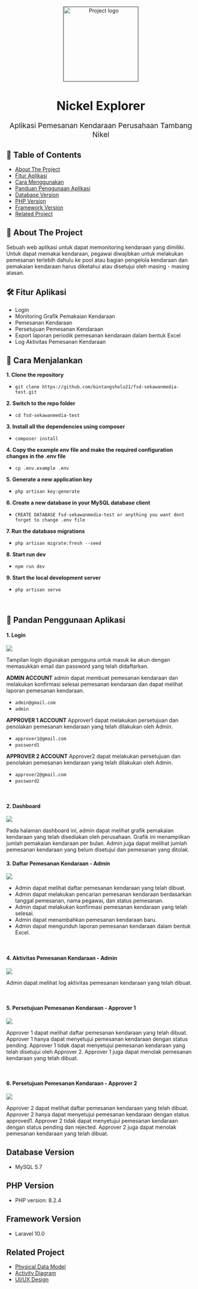 <p align="center">
    <a href="" rel="noopener">
        <img width=200px height=200px src="public/template/img/atom-solid.svg" alt="Project logo"></a>
</p>

<h1 align="center" style="font-size:2rem;">Nickel Explorer</h1>

<p align="center" style="font-size:1.2rem;"> Aplikasi Pemesanan Kendaraan Perusahaan Tambang Nikel
    <br> 
</p>

## 📝 Table of Contents
- [About The Project](#about)
- [Fitur Aplikasi](#fitur)
- [Cara Menggunakan](#usage)
- [Panduan Penggunaan Aplikasi](#panduan)
- [Database Version](#database-version)
- [PHP Version](#php-version)
- [Framework Version](#framework-version)
- [Related Project](#related-project)

## 🧐 About The Project<a name = "about"></a>
Sebuah web aplikasi untuk dapat memonitoring kendaraan yang dimiliki. Untuk dapat memakai kendaraan, pegawai diwajibkan untuk melakukan pemesanan terlebih dahulu ke pool atau bagian pengelola kendaraan dan pemakaian kendaraan harus diketahui atau disetujui oleh masing - masing atasan.

## 🛠 **Fitur Aplikasi** <a name = "fitur"></a>
* Login
* Monitoring Grafik Pemakaian Kendaraan
* Pemesanan Kendaraan
* Persetujuan Pemesanan Kendaraan
* Export laporan periodik pemesanan kendaraan dalam bentuk Excel
* Log Aktivitas Pemesanan Kendaraan

## 🎈 Cara Menjalankan <a name="usage"></a>

**1. Clone the repository**
* ```git clone https://github.com/bintangsholu21/fsd-sekawanmedia-test.git```


**2. Switch to the repo folder**
* ```cd fsd-sekawanmedia-test```


**3. Install all the dependencies using composer**
* ```composer install```


**4. Copy the example env file and make the required configuration changes in the .env file**
* ```cp .env.example .env```


**5. Generate a new application key**

* ``php artisan key:generate``

**6. Create a new database in your MySQL database client**
* ```CREATE DATABASE fsd-sekawanmedia-test or anything you want dont forget to change .env file```


**7. Run the database migrations**
* ```php artisan migrate:fresh --seed```


**8. Start run dev**
* ```npm run dev```


**9. Start the local development server**
* ```php artisan serve```


<br>

## 📸 **Pandan Penggunaan Aplikasi** <a name = "panduan"></a>

#### 1. Login

<img src='public/assets/login.png' style="max-width:500px"></img>


Tampilan login digunakan pengguna untuk masuk ke akun dengan memasukkan email dan password yang telah didaftarkan.



**ADMIN ACCOUNT**
admin dapat membuat pemesanan kendaraan dan melakukan konfirmasi selesai pemesanan kendaraan dan dapat melihat laporan pemesanan kendaraan.

* ```admin@gmail.com```
* ```admin```


**APPROVER 1 ACCOUNT**
Approver1 dapat melakukan persetujuan dan penolakan pemesanan kendaraan yang telah dilakukan oleh Admin.
* ```approver1@gmail.com```
* ```password1```


**APPROVER 2 ACCOUNT**
Approver2 dapat melakukan persetujuan dan penolakan pemesanan kendaraan yang telah dilakukan oleh Admin.
* ```approver2@gmail.com```
* ```password2```

<br>


#### 2. Dashboard
  
<img src='public/assets/dashboard.png' style="max-width:500px"></img>

Pada halaman dashboard ini, admin dapat melihat grafik pemakaian kendaraan yang telah disediakan oleh perusahaan. Grafik ini menampilkan jumlah pemakaian kendaraan per bulan. Admin juga dapat melihat jumlah pemesanan kendaraan yang belum disetujui dan pemesanan yang ditolak.
 <br>

#### 3. Daftar Pemesanan Kendaraan - Admin

<img src='public/assets/pemesanan-admin.png' style="max-width:500px"></img>

* Admin dapat melihat daftar pemesanan kendaraan yang telah dibuat. 
* Admin dapat melakukan pencarian pemesanan kendaraan berdasarkan tanggal pemesanan, nama pegawai, dan status pemesanan.
* Admin dapat melakukan konfirmasi pemesanan kendaraan yang telah selesai.
* Admin dapat menambahkan pemesanan kendaraan baru.
* Admin dapat mengunduh laporan pemesanan kendaraan dalam bentuk Excel.

<br>

#### 4. Aktivitas Pemesanan Kendaraan - Admin

<img src='public/assets/aktifitas-pemesanan.png' style="max-width:500px"></img>

Admin dapat melihat log aktivitas pemesanan kendaraan yang telah dibuat. 

<br>

#### 5. Persetujuan Pemesanan Kendaraan - Approver 1

<img src='public/assets/pemesanan-approver1.png' style="max-width:500px"></img>

Approver 1 dapat melihat daftar pemesanan kendaraan yang telah dibuat. Approver 1 hanya dapat menyetujui pemesanan kendaraan dengan status pending. Approver 1 tidak dapat menyetujui pemesanan kendaraan yang telah disetujui oleh Approver 2. Approver 1 juga dapat menolak pemesanan kendaraan yang telah dibuat.

<br>

#### 6. Persetujuan Pemesanan Kendaraan - Approver 2

<img src='public/assets/pemesanan-approver2.png' style="max-width:500px"></img>

Approver 2 dapat melihat daftar pemesanan kendaraan yang telah dibuat. Approver 2 hanya dapat menyetujui pemesanan kendaraan dengan status approved1. Approver 2 tidak dapat menyetujui pemesanan kendaraan dengan status pending dan rejected. Approver 2 juga dapat menolak pemesanan kendaraan yang telah dibuat.


## Database Version <a name="database-version"></a>

* MySQL 5.7

## PHP Version <a name="php-version"></a>

* PHP version: 8.2.4

## Framework Version <a name="framework-version"></a>

* Laravel 10.0



## Related Project <a name="related-project"></a>

* [Physical Data Model](public/physical-data-model/pdm.md)
* [Activity Diagram](public/activity-diagram/activity-diagram.md)
* [UI/UX Design](public/ui-ux-design/ui-ux-design.md)

